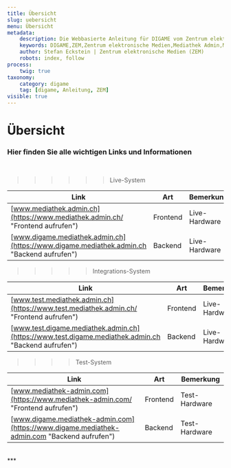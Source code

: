 ```yaml
---
title: Übersicht
slug: uebersicht
menu: Übersicht
metadata:
    description: Die Webbasierte Anleitung für DIGAME vom Zentrum elektronische Medien ZEM.
    keywords: DIGAME,ZEM,Zentrum elektronische Medien,Mediathek Admin,Mediathek,Bilddatenbank,Bildverwaltung,Bundesverwaltung,Eidgenossenschaft,Schweizerische Eidgenossenschaft,VBS,Bundesamt für Verteidigung, Bevölkerungsschutz und Sport
    author: Stefan Eckstein | Zentrum elektronische Medien (ZEM)
    robots: index, follow
process:
	twig: true
taxonomy:
    category: digame
    tag: [digame, Anleitung, ZEM]
visible: true
---
```


# Übersicht
### Hier finden Sie alle wichtigen Links und Informationen
<br>

>>>>>> Live-System <br>


| Link | Art | Bemerkung |
| --- | --- | --- |
| [www.mediathek.admin.ch](https://www.mediathek.admin.ch/ "Frontend aufrufen") | Frontend | Live-Hardware |
| [www.digame.mediathek.admin.ch](https://www.digame.mediathek.admin.ch "Backend aufrufen") | Backend | Live-Hardware |

>>>>> Integrations-System <br>


| Link | Art | Bemerkung |
| --- | --- | --- |
| [www.test.mediathek.admin.ch](https://www.test.mediathek.admin.ch/ "Frontend aufrufen") | Frontend | Live-Hardware |
| [www.test.digame.mediathek.admin.ch](https://www.test.digame.mediathek.admin.ch "Backend aufrufen") | Backend | Live-Hardware |

>>>> Test-System <br>


| Link | Art | Bemerkung |
| --- | --- | --- |
| [www.mediathek-admin.com](https://www.mediathek-admin.com/ "Frontend aufrufen") | Frontend | Test-Hardware |
| [www.digame.mediathek-admin.com](https://www.digame.mediathek-admin.com "Backend aufrufen") | Backend | Test-Hardware |

<br>
***
